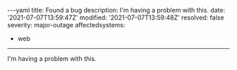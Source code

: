 ---yaml
title: Found a bug
description: I'm having a problem with this.
date: '2021-07-07T13:59:47Z'
modified: '2021-07-07T13:59:48Z'
resolved: false
severity: major-outage
affectedsystems:
  - web
---
I'm having a problem with this.

